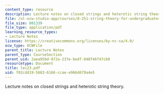 ```yaml
---
content_type: resource
description: Lecture notes on closed strings and heterotic string theory.
file: /ol-ocw-studio-app/courses/8-251-string-theory-for-undergraduates-spring-2007/f02cdd1956836166ccaee966d679a4e5_lec23.pdf
file_size: 801339
file_type: application/pdf
learning_resource_types:
- Lecture Notes
license: https://creativecommons.org/licenses/by-nc-sa/4.0/
ocw_type: OCWFile
parent_title: Lecture Notes
parent_type: CourseSection
parent_uid: 2aea95bd-972a-237e-bedf-048f46f47cb0
resourcetype: Document
title: lec23.pdf
uid: f02cdd19-5683-6166-ccae-e966d679a4e5
---
```

Lecture notes on closed strings and heterotic string theory.